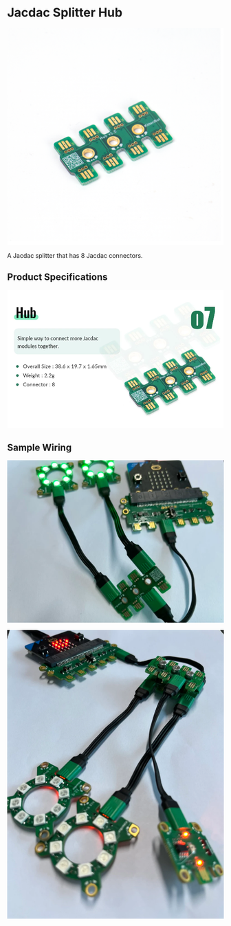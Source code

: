 # Jacdac Splitter Hub

![](./images/hub1.png)

A Jacdac splitter that has 8 Jacdac connectors.

## Product Specifications

![](./images/hub2.png)

## Sample Wiring

![](./images/hub3.png)

![](./images/hub4.png)
